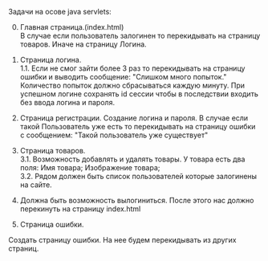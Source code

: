 Задачи на осове java servlets:

0. Главная страница.(index.html)  
В случае если пользователь залогинен то перекидывать на страницу товаров. Иначе на страницу Логина.
1. Страница логина.  
1.1. Если не смог зайти более 3 раз то перекидывать на страницу ошибки и выводить сообщение:
"Слишком много попыток."
Количество попыток должно сбрасываться каждую минуту.
При успешном логине сохранять id сессии чтобы в последствии входить без ввода логина и пароля.

2. Страница регистрации.
Создание логина и пароля.
В случае если такой Пользователь уже есть то перекидывать на страницу ошибки с сообщением:
"Такой пользователь уже существует"
3. Страница товаров.  
3.1. Возможность добавлять и удалять товары.
У товара есть два поля:
Имя товара;
Изображение товара;   
3.2. Рядом должен быть список пользователей которые залогинены на сайте.                                                                                                                                                   

4. Должна быть возможность вылогиниться. После этого нас должно перекинуть на страницу index.html

5. Страница ошибки.

Создать страницу ошибки. На нее будем перекидывать из других страниц.
